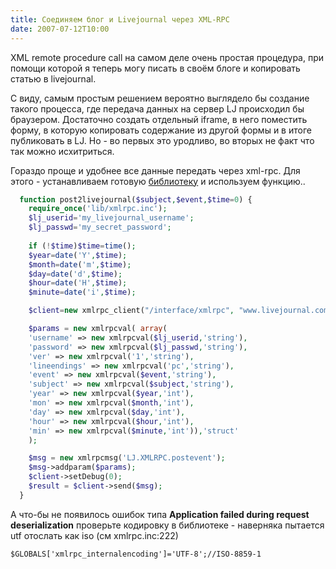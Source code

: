 ```yaml
---
title: Соединяем блог и Livejournal через XML-RPC
date: 2007-07-12T10:00
---
```


XML remote procedure call на самом деле очень простая процедура, при помощи которой я теперь могу писать в своём блоге и копировать статью в livejournal.

С виду, самым простым решением вероятно выглядело бы создание такого процесса, где передача данных на сервер LJ происходил бы браузером. Достаточно создать отдельный iframe, в него поместить форму, в которую копировать содержание из другой формы и в итоге публиковать в LJ. Но - во первых это уродливо, во вторых не факт что так можно исхитриться.

<!-- truncate -->

Гораздо проще и удобнее все данные передать через xml-rpc. Для этого - устанавливаем готовую [библиотеку](http://phpxmlrpc.sourceforge.net/) и используем функцию..

```php
  function post2livejournal($subject,$event,$time=0) {
    require_once('lib/xmlrpc.inc');
    $lj_userid='my_livejournal_username';
    $lj_passwd='my_secret_password';
    
    if (!$time)$time=time();
    $year=date('Y',$time);
    $month=date('m',$time);
    $day=date('d',$time);
    $hour=date('H',$time);
    $minute=date('i',$time);

    $client=new xmlrpc_client("/interface/xmlrpc", "www.livejournal.com", 80);

    $params = new xmlrpcval( array(
    'username' => new xmlrpcval($lj_userid,'string'),
    'password' => new xmlrpcval($lj_passwd,'string'),
    'ver' => new xmlrpcval('1','string'),
    'lineendings' => new xmlrpcval('pc','string'),
    'event' => new xmlrpcval($event,'string'),
    'subject' => new xmlrpcval($subject,'string'),
    'year' => new xmlrpcval($year,'int'),
    'mon' => new xmlrpcval($month,'int'),
    'day' => new xmlrpcval($day,'int'),
    'hour' => new xmlrpcval($hour,'int'),
    'min' => new xmlrpcval($minute,'int')),'struct'
    );

    $msg = new xmlrpcmsg('LJ.XMLRPC.postevent');
    $msg->addparam($params);
    $client->setDebug(0);
    $result = $client->send($msg);
  } 
```

А что-бы не появилось ошибок типа **Application failed during request deserialization** проверьте кодировку в библиотеке - наверняка пытается utf отослать как iso (см xmlrpc.inc:222) 

`$GLOBALS['xmlrpc_internalencoding']='UTF-8';//ISO-8859-1`